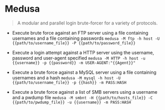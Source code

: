 # Medusa
> A modular and parallel login brute-forcer for a variety of protocols.

- Execute brute force against an FTP server using a file containing usernames and a file containing passwords
`medusa -M ftp -h host -U {{path/to/username_file}} -P {{path/to/password_file}}`

- Execute a login attempt against a HTTP server using the username, password and user-agent specified
`medusa -M HTTP -h host -u {{username}} -p {{password}} -m USER-AGENT:"{{Agent}}"`

- Execute a brute force against a MySQL server using a file containing usernames and a hash
`medusa -M mysql -h host -U {{path/to/username_file}} -p {{hash}} -m PASS:HASH`

- Execute a brute force against a list of SMB servers using a username and a pwdump file
`medusa -M smbnt -H {{path/to/hosts_file}} -C {{path/to/pwdump_file}} -u {{username}} -m PASS:HASH`
